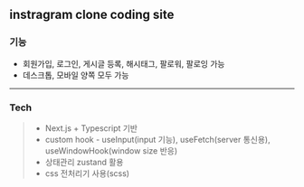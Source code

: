 ## instragram clone coding site

### 기능 
* 회원가입, 로그인, 게시글 등록, 해시태그, 팔로워, 팔로잉 가능
* 데스크톱, 모바일 양쪽 모두 가능
___
### Tech
>* Next.js + Typescript 기반
>* custom hook - useInput(input 기능), useFetch(server 통신용), useWindowHook(window size 반응)
>* 상태관리 zustand 활용
>* css 전처리기 사용(scss)
